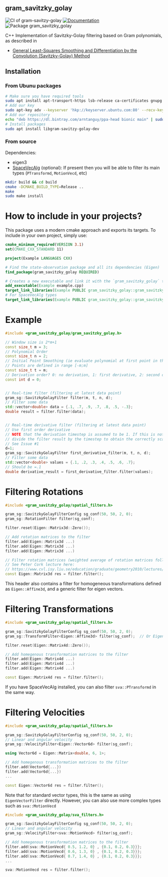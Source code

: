 ## gram_savitzky_golay

![CI of gram-savitzy-golay](https://github.com/arntanguy/gram_savitzky_golay/workflows/CI%20of%20gram-savitzy-golay/badge.svg)
[![Documentation](https://img.shields.io/badge/website-online-brightgreen?logo=read-the-docs&style=flat)](https://arntanguy.github.io/gram_savitzky_golay/)
![Package gram_savitzky_golay](https://github.com/arntanguy/gram_savitzky_golay/workflows/Package%20gram_savitzky_golay/badge.svg)

C++ Implementation of Savitzky-Golay filtering based on Gram polynomials, as described in
- [General Least-Squares Smoothing and Differentiation by the Convolution (Savitzky-Golay) Method](http://pubs.acs.org/doi/pdf/10.1021/ac00205a007)

## Installation

### From Ubunu packages

```sh
# Make sure you have required tools
sudo apt install apt-transport-https lsb-release ca-certificates gnupg
# Add our key
sudo apt-key adv --keyserver 'hkp://keyserver.ubuntu.com:80' --recv-key F6D3710D0B5016967A994DFFA650E12EFF6D3EDE
# Add our repository
echo "deb https://dl.bintray.com/arntanguy/ppa-head bionic main" | sudo tee -a /etc/apt/sources.list.d/arntanguy-head.list
# Install packages
sudo apt install libgram-savitzy-golay-dev
```

### From source

Dependencies:
- eigen3
- [SpaceVecAlg](https://github.com/jrl-umi3218/SpaceVecAlg) (optional): If present then you will be able to filter its main types (`PTransformd`, `MotionVecd`, etc)

```sh
mkdir build && cd build
cmake -DCMAKE_BUILD_TYPE=Release ..
make
sudo make install
```

How to include in your projects?
==
This package uses a modern cmake approach and exports its targets. To include in your own project, simply use:

```cmake
cmake_minimum_required(VERSION 3.1)
set(CMAKE_CXX_STANDARD 11)

project(Example LANGUAGES CXX)

# Find the state-observation package and all its dependencies (Eigen)
find_package(gram_savitzky_golay REQUIRED)

# Creates a new executable and link it with the `gram_savitzky_golay` target
add_executable(Example example.cpp)
target_link_libraries(Example PUBLIC gram_savitzky_golay::gram_savitzky_golay)
# For SpaceVecAlg types
target_link_libraries(Example PUBLIC gram_savitzky_golay::gram_savitzky_golay_sva)
```

Example
==

```cpp
#include <gram_savitzky_golay/gram_savitzky_golay.h>

// Window size is 2*m+1
const size_t m = 3;
// Polynomial Order
const size_t n = 2;
// Initial Point Smoothing (ie evaluate polynomial at first point in the window)
// Points are defined in range [-m;m]
const size_t t = m;
// Derivation order? 0: no derivation, 1: first derivative, 2: second derivative...
const int d = 0;


// Real-time filter (filtering at latest data point)
gram_sg::SavitzkyGolayFilter filter(m, t, n, d);
// Filter some data
std::vector<double> data = {.1, .7, .9, .7, .8, .5, -.3};
double result = filter.filter(data);


// Real-time derivative filter (filtering at latest data point)
// Use first order derivative
// NOTE that the derivation timestep is assumed to be 1. If this is not the case,
// divide the filter result by the timestep to obtain the correctly scaled derivative
// See Issue #1
d=1;
gram_sg::SavitzkyGolayFilter first_derivative_filter(m, t, n, d);
// Filter some data
std::vector<double> values = {.1, .2, .3, .4, .5, .6, .7};
// Should be =.1
double derivative_result = first_derivative_filter.filter(values);
```


Filtering Rotations
==

```cpp
#include <gram_savitzky_golay/spatial_filters.h>

gram_sg::SavitzkyGolayFilterConfig sg_conf(50, 50, 2, 0);
gram_sg::RotationFilter filter(sg_conf);

filter.reset(Eigen::Matrix3d::Zero());

// Add rotation matrices to the filter
filter.add(Eigen::Matrix3d ...)
filter.add(Eigen::Matrix3d ...)
filter.add(Eigen::Matrix3d ...)

// Filter rotation matrices (weighted average of rotation matrices followed by an orthogonalization)
// See Peter Cork lecture here:
// https://www.cvl.isy.liu.se/education/graduate/geometry2010/lectures/Lecture7b.pdf
const Eigen::Matrix3d res = filter.filter();
```

This header also contains a filter for homogeneous transformations defined as `Eigen::Affine3d`, and a generic filter for eigen vectors.


Filtering Transformations
==

```cpp
#include <gram_savitzky_golay/spatial_filters.h>

gram_sg::SavitzkyGolayFilterConfig sg_conf(50, 50, 2, 0);
gram_sg::TransformFilter<Eigen::Affine3d> filter(sg_conf);  // Or Eigen::Matrix4d

filter.reset(Eigen::Matrix4d::Zero());

// Add homegenous transformation matrices to the filter
filter.add(Eigen::Matrix4d ...)
filter.add(Eigen::Matrix4d ...)
filter.add(Eigen::Matrix4d ...)

const Eigen::Matrix4d res = filter.filter();
```

If you have SpaceVecAlg installed, you can also filter `sva::PTransformd` in the same way.


Filtering Velocities
==

```cpp
#include <gram_savitzky_golay/spatial_filters.h>

gram_sg::SavitzkyGolayFilterConfig sg_conf(50, 50, 2, 0);
// Linear and angular velocity
gram_sg::VelocityFilter<Eigen::Vector6d> filter(sg_conf);

using Vector6d = Eigen::Matrix<double, 6, 1>;

// Add homegenous transformation matrices to the filter
filter.add(Vector6d{...})
filter.add(Vector6d{...})
...

const Eigen::Vector6d res = filter.filter();
```

Note that for standard vector types, this is the same as using `EigenVectorFilter` directly. However, you can also use more complex types such as `sva::MotionVecd`

```cpp
#include <gram_savitzky_golay/sva_filters.h>

gram_sg::SavitzkyGolayFilterConfig sg_conf(50, 50, 2, 0);
// Linear and angular velocity
gram_sg::VelocityFilter<sva::MotionVecd> filter(sg_conf);

// Add homegenous transformation matrices to the filter
filter.add(sva::MotionVecd{ 0.5, 1.2, 0} , {0.1, 0.2, 0.3}}};
filter.add(sva::MotionVecd{ 0.6, 1.3, 0} , {0.1, 0.2, 0.3}}};
filter.add(sva::MotionVecd{ 0.7, 1.4, 0} , {0.1, 0.2, 0.3}}};
...

sva::MotionVecd res = filter.filter();
```
